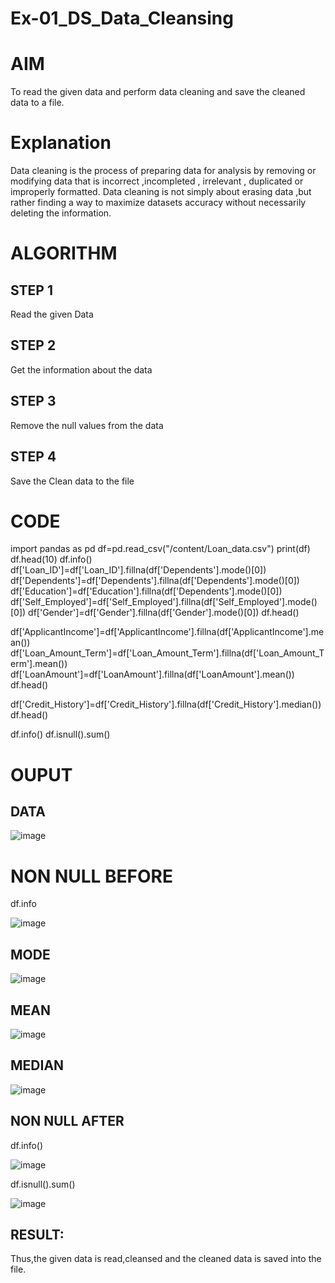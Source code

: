 # Ex-01_DS_Data_Cleansing
# AIM
To read the given data and perform data cleaning and save the cleaned data to a file.

# Explanation
Data cleaning is the process of preparing data for analysis by removing or modifying data that is incorrect ,incompleted , irrelevant , duplicated or improperly formatted. Data cleaning is not simply about erasing data ,but rather finding a way to maximize datasets accuracy without necessarily deleting the information.

# ALGORITHM
## STEP 1
Read the given Data

## STEP 2
Get the information about the data

## STEP 3
Remove the null values from the data

## STEP 4
Save the Clean data to the file

# CODE
import pandas as pd
df=pd.read_csv("/content/Loan_data.csv")
print(df)
df.head(10)
df.info()
df['Loan_ID']=df['Loan_ID'].fillna(df['Dependents'].mode()[0])
df['Dependents']=df['Dependents'].fillna(df['Dependents'].mode()[0])
df['Education']=df['Education'].fillna(df['Dependents'].mode()[0])
df['Self_Employed']=df['Self_Employed'].fillna(df['Self_Employed'].mode()[0])
df['Gender']=df['Gender'].fillna(df['Gender'].mode()[0])
df.head()

df['ApplicantIncome']=df['ApplicantIncome'].fillna(df['ApplicantIncome'].mean())
df['Loan_Amount_Term']=df['Loan_Amount_Term'].fillna(df['Loan_Amount_Term'].mean())
df['LoanAmount']=df['LoanAmount'].fillna(df['LoanAmount'].mean())
df.head()

df['Credit_History']=df['Credit_History'].fillna(df['Credit_History'].median())
df.head()

df.info()
df.isnull().sum()

# OUPUT

## DATA

![image](https://user-images.githubusercontent.com/103020162/227207328-75a1a32b-0561-409a-9f1e-c24c9e2b8f50.png)

# NON NULL BEFORE 

df.info

![image](https://user-images.githubusercontent.com/103020162/227207797-9b5b17ff-4af0-4e3a-8e34-5371e573b3c0.png)


## MODE

![image](https://user-images.githubusercontent.com/103020162/227206920-67c7c7a5-1b18-439d-80d4-6a691a14c57c.png)


## MEAN

![image](https://user-images.githubusercontent.com/103020162/227208146-1196658b-980f-4852-b103-06b8b4e4b2fb.png)


## MEDIAN

![image](https://user-images.githubusercontent.com/103020162/227208580-7b0179dd-40c2-4b73-aefe-2b2cf7ab409d.png)

## NON NULL AFTER

df.info()

![image](https://user-images.githubusercontent.com/103020162/227209142-cca601d9-958e-4c24-8773-9d1dda92e3f7.png)


df.isnull().sum()

![image](https://user-images.githubusercontent.com/103020162/227209395-9993b4e5-d19e-48af-aa34-6eba5cf37e9b.png)


## RESULT:
Thus,the given data is read,cleansed and the cleaned data is saved into the file.

